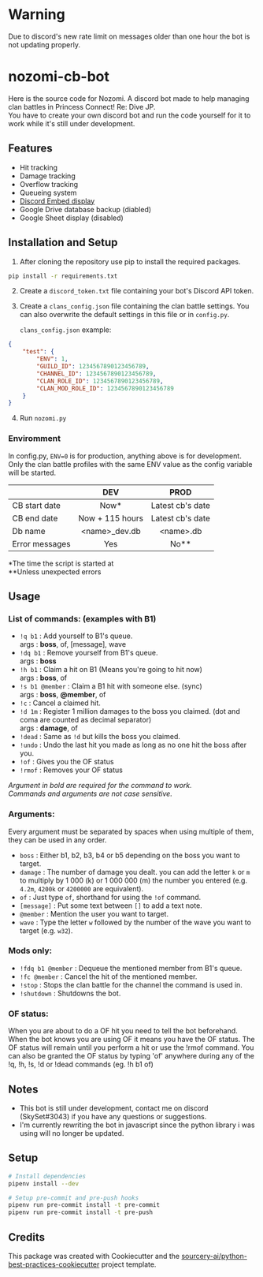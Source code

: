 # Warning

Due to discord's new rate limit on messages older than one hour the bot is not updating properly.

# nozomi-cb-bot

Here is the source code for Nozomi.
A discord bot made to help managing clan battles in Princess Connect! Re: Dive JP.<br>
You have to create your own discord bot and run the code yourself for it to work while it's still under development.

## Features

* Hit tracking
* Damage tracking
* Overflow tracking
* Queueing system
* [Discord Embed display](https://cdn.discordapp.com/attachments/796797906706497536/876172860090105876/unknown.png) 
* Google Drive database backup (diabled)
* Google Sheet display (disabled)

## Installation and Setup

1. After cloning the repository use pip to install the required packages.
```bash
pip install -r requirements.txt
```

2. Create a `discord_token.txt` file containing your bot's Discord API token.

3. Create a `clans_config.json` file containing the clan battle settings.
You can also overwrite the default settings in this file or in `config.py`.

    `clans_config.json` example:
```json
{
    "test": {
        "ENV": 1,
        "GUILD_ID": 1234567890123456789,
        "CHANNEL_ID": 1234567890123456789,
        "CLAN_ROLE_ID": 1234567890123456789,
        "CLAN_MOD_ROLE_ID": 1234567890123456789
    }
}
```

4. Run `nozomi.py`

### Enviromment
In config.py, `ENV=0` is for production, anything above is for development.<br>
Only the clan battle profiles with the same ENV value as the config variable will be started.

||DEV|PROD|
|-|:-:|:-:|
|CB start date|Now*|Latest cb's date|
|CB end date|Now + 115 hours|Latest cb's date|
|Db name|\<name\>_dev.db|\<name\>.db|
|Error messages|Yes|No**|

 *The time the script is started at<br>
 **Unless unexpected errors

## Usage

### List of commands: (examples with B1)
* `!q b1`  : Add yourself to B1's queue.<br>
args : **boss**, of, [message], wave
* `!dq b1` : Remove yourself from B1's queue.<br>
args : **boss**
* `!h b1` : Claim a hit on B1 (Means you're going to hit now)<br>
args : **boss**, of
* `!s b1 @member` : Claim a B1 hit with someone else. (sync)<br>
args : **boss**,  **@member**, of
* `!c` : Cancel a claimed hit.
* `!d 1m` : Register 1 million damages to the boss you claimed. (dot and coma are counted as decimal separator)<br>
args : **damage**, of
* `!dead` : Same as `!d` but kills the boss you claimed.
* `!undo` : Undo the last hit you made as long as no one hit the boss after you.
* `!of` : Gives you the OF status
* `!rmof` : Removes your OF status

*Argument in bold are required for the command to work.*<br>
*Commands and arguments are not case sensitive.*

### Arguments:
Every argument must be separated by spaces when using multiple of them, they can be used in any order.


* `boss` : Either b1, b2, b3, b4 or b5 depending on the boss you want to target.
* `damage` : The number of damage you dealt. you can add the letter `k` or `m` to multiply by 1 000 (k) or 1 000 000 (m) the number you entered (e.g. `4.2m`, `4200k` or `4200000` are equivalent).
* `of` : Just type `of`, shorthand for using the `!of` command.
* `[message]` : Put some text between `[]` to add a text note.
* `@member` : Mention the user you want to target.
* `wave` : Type the letter `w` followed by the number of the wave you want to target (e.g. `w32`).

### Mods only:
* `!fdq b1 @member` : Dequeue the mentioned member from B1's queue. 
* `!fc @member` : Cancel the hit of the mentioned member.
* `!stop` : Stops the clan battle for the channel the command is used in.
* `!shutdown` : Shutdowns the bot.

### OF status:
When you are about to do a OF hit you need to tell the bot beforehand.
When the bot knows you are using OF it means you have the OF status.
The OF status will remain until you perform a hit or use the !rmof command.
You can also be granted the OF status by typing 'of' anywhere during any of the !q, !h, !s, !d or !dead commands (eg. !h b1 of)

## Notes
* This bot is still under development, contact me on discord (SkySet#3043) if you have any questions or suggestions.
* I'm currently rewriting the bot in javascript since the python library i was using will no longer be updated.

## Setup
```sh
# Install dependencies
pipenv install --dev

# Setup pre-commit and pre-push hooks
pipenv run pre-commit install -t pre-commit
pipenv run pre-commit install -t pre-push
```

## Credits
This package was created with Cookiecutter and the [sourcery-ai/python-best-practices-cookiecutter](https://github.com/sourcery-ai/python-best-practices-cookiecutter) project template.
